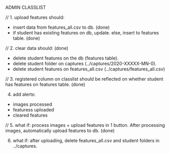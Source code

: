 ADMIN CLASSLIST

// 1. upload features should:

- insert data from features_all.csv to db. (done)
- if student has existing features on db, update. else, insert to features table. (done)

// 2. clear data should: (done)

- delete student features on the db (features table).
- delete student folder on captures (../captures/2020-XXXXX-MN-0).
- delete student features on features_all.csv (../captures/features_all.csv)

// 3. registered column on classlist should be reflected on whether student has features on features table. (done)

4. add alerts:

- images processed
- featuress uploaded
- cleared features

// 5. what if: process images + upload features in 1 button. After processing images, automatically upload features to db. (done)

6. what if: after uploading, delete features_all.csv and student folders in ../captures.
